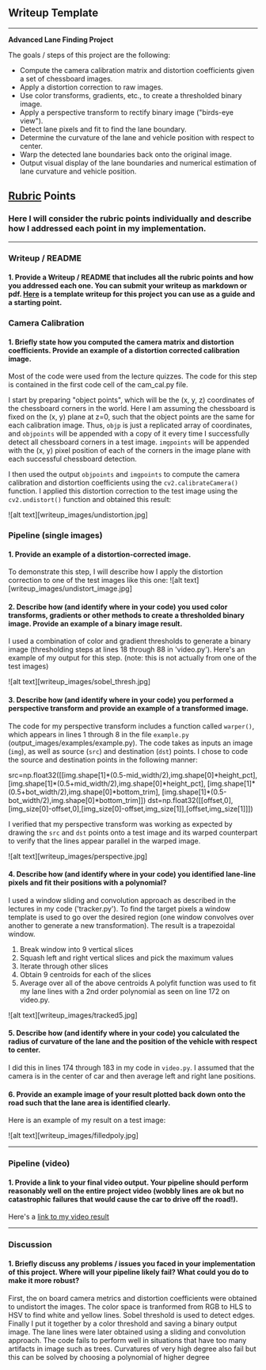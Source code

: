 ## Writeup Template
---

**Advanced Lane Finding Project**

The goals / steps of this project are the following:

* Compute the camera calibration matrix and distortion coefficients given a set of chessboard images.
* Apply a distortion correction to raw images.
* Use color transforms, gradients, etc., to create a thresholded binary image.
* Apply a perspective transform to rectify binary image ("birds-eye view").
* Detect lane pixels and fit to find the lane boundary.
* Determine the curvature of the lane and vehicle position with respect to center.
* Warp the detected lane boundaries back onto the original image.
* Output visual display of the lane boundaries and numerical estimation of lane curvature and vehicle position.

[//]: # (Image References)

[image1]: ./examples/undistort_output.png "Undistorted"
[image2]: ./test_images/test1.jpg "Road Transformed"
[image3]: ./examples/binary_combo_example.jpg "Binary Example"
[image4]: ./examples/warped_straight_lines.jpg "Warp Example"
[image5]: ./examples/color_fit_lines.jpg "Fit Visual"
[image6]: ./examples/example_output.jpg "Output"
[video1]: ./project_video.mp4 "Video"

## [Rubric](https://review.udacity.com/#!/rubrics/571/view) Points

### Here I will consider the rubric points individually and describe how I addressed each point in my implementation.  

---

### Writeup / README

#### 1. Provide a Writeup / README that includes all the rubric points and how you addressed each one.  You can submit your writeup as markdown or pdf.  [Here](https://github.com/udacity/CarND-Advanced-Lane-Lines/blob/master/writeup_template.md) is a template writeup for this project you can use as a guide and a starting point.

### Camera Calibration

#### 1. Briefly state how you computed the camera matrix and distortion coefficients. Provide an example of a distortion corrected calibration image.

Most of the code were used from the lecture quizzes. The code for this step is contained in the first code cell of the cam_cal.py file.  

I start by preparing "object points", which will be the (x, y, z) coordinates of the chessboard corners in the world. Here I am assuming the chessboard is fixed on the (x, y) plane at z=0, such that the object points are the same for each calibration image.  Thus, `objp` is just a replicated array of coordinates, and `objpoints` will be appended with a copy of it every time I successfully detect all chessboard corners in a test image.  `imgpoints` will be appended with the (x, y) pixel position of each of the corners in the image plane with each successful chessboard detection.  

I then used the output `objpoints` and `imgpoints` to compute the camera calibration and distortion coefficients using the `cv2.calibrateCamera()` function.  I applied this distortion correction to the test image using the `cv2.undistort()` function and obtained this result:

![alt text][writeup_images/undistortion.jpg]

### Pipeline (single images)

#### 1. Provide an example of a distortion-corrected image.

To demonstrate this step, I will describe how I apply the distortion correction to one of the test images like this one:
![alt text][writeup_images/undistort_image.jpg]

#### 2. Describe how (and identify where in your code) you used color transforms, gradients or other methods to create a thresholded binary image.  Provide an example of a binary image result.

I used a combination of color and gradient thresholds to generate a binary image (thresholding steps at lines 18 through 88 in 'video.py').  Here's an example of my output for this step.  (note: this is not actually from one of the test images)

![alt text][writeup_images/sobel_thresh.jpg]

#### 3. Describe how (and identify where in your code) you performed a perspective transform and provide an example of a transformed image.

The code for my perspective transform includes a function called `warper()`, which appears in lines 1 through 8 in the file `example.py` (output_images/examples/example.py).  The code takes as inputs an image (`img`), as well as source (`src`) and destination (`dst`) points.  I chose to code the source and destination points in the following manner:

src=np.float32([[img.shape[1]\*(0.5-mid_width/2),img.shape[0]\*height_pct],
                 [img.shape[1]\*(0.5+mid_width/2),img.shape[0]\*height_pct],
                 [img.shape[1]\*(0.5+bot_width/2),img.shape[0]\*bottom_trim],
                 [img.shape[1]\*(0.5-bot_width/2),img.shape[0]\*bottom_trim]])
dst=np.float32([[offset,0],[img_size[0]-offset,0],[img_size[0]-offset,img_size[1]],[offset,img_size[1]]])

I verified that my perspective transform was working as expected by drawing the `src` and `dst` points onto a test image and its warped counterpart to verify that the lines appear parallel in the warped image.

![alt text][writeup_images/perspective.jpg]

#### 4. Describe how (and identify where in your code) you identified lane-line pixels and fit their positions with a polynomial?
I used a window sliding and convolution approach as described in the lectures in my code ('tracker.py'). To find the target pixels a window template is used to go over the desired region (one window convolves over another to generate a new transformation). The result is a trapezoidal window.
1. Break window into 9 vertical slices
2. Squash left and right vertical slices and pick the maximum values
3. Iterate through other slices
4. Obtain 9 centroids for each of the slices
5. Average over all of the above centroids
A polyfit function was used to  fit my lane lines with a 2nd order polynomial as seen on line 172 on video.py.

![alt text][writeup_images/tracked5.jpg]

#### 5. Describe how (and identify where in your code) you calculated the radius of curvature of the lane and the position of the vehicle with respect to center.

I did this in lines 174 through 183 in my code in `video.py`. I assumed that the camera is in the center of car and then average left and right lane positions.

#### 6. Provide an example image of your result plotted back down onto the road such that the lane area is identified clearly.

Here is an example of my result on a test image:

![alt text][writeup_images/filledpoly.jpg]

---

### Pipeline (video)

#### 1. Provide a link to your final video output.  Your pipeline should perform reasonably well on the entire project video (wobbly lines are ok but no catastrophic failures that would cause the car to drive off the road!).

Here's a [link to my video result](output_video.mp4)

---

### Discussion

#### 1. Briefly discuss any problems / issues you faced in your implementation of this project.  Where will your pipeline likely fail?  What could you do to make it more robust?

First, the on board camera metrics and distortion coefficients were obtained to undistort the images. The color space is tranformed from RGB to HLS to HSV to find white and yellow lines. Sobel threshold is used to detect edges. Finally I put it together by a color threshold and saving a binary output image. The lane lines were later obtained using a sliding and convolution approach.
The code fails to perform well in situations that have too many artifacts in image such as trees. Curvatures of very high degree also fail but this can be solved by choosing a polynomial of higher degree

